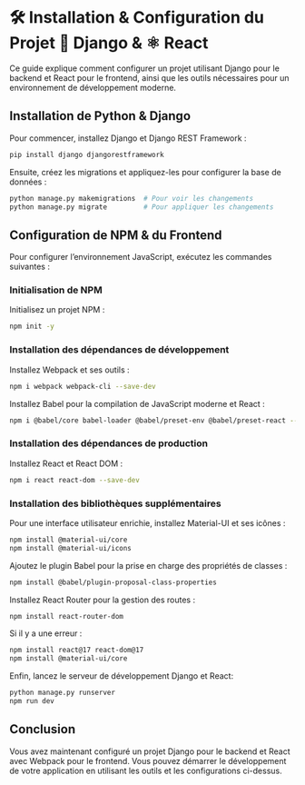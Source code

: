 # 🛠️ Installation & Configuration du Projet 🐍 Django & ⚛️ React

Ce guide explique comment configurer un projet utilisant Django pour le backend et React pour le frontend, ainsi que les outils nécessaires pour un environnement de développement moderne.

## Installation de Python & Django

Pour commencer, installez Django et Django REST Framework :

```bash
pip install django djangorestframework
```

Ensuite, créez les migrations et appliquez-les pour configurer la base de données :

```bash
python manage.py makemigrations  # Pour voir les changements
python manage.py migrate         # Pour appliquer les changements
```


## Configuration de NPM & du Frontend

Pour configurer l’environnement JavaScript, exécutez les commandes suivantes :

### Initialisation de NPM

Initialisez un projet NPM :

```bash
npm init -y
```

### Installation des dépendances de développement

Installez Webpack et ses outils :

```bash
npm i webpack webpack-cli --save-dev
```

Installez Babel pour la compilation de JavaScript moderne et React :

```bash
npm i @babel/core babel-loader @babel/preset-env @babel/preset-react --save-dev
```

### Installation des dépendances de production

Installez React et React DOM :

```bash
npm i react react-dom --save-dev
```

### Installation des bibliothèques supplémentaires

Pour une interface utilisateur enrichie, installez Material-UI et ses icônes :

```bash
npm install @material-ui/core
npm install @material-ui/icons
```

Ajoutez le plugin Babel pour la prise en charge des propriétés de classes :

```bash
npm install @babel/plugin-proposal-class-properties
```

Installez React Router pour la gestion des routes :

```bash
npm install react-router-dom
```

Si il y a une erreur : 
``` bash
npm install react@17 react-dom@17
npm install @material-ui/core
```

Enfin, lancez le serveur de développement Django et React:

```bash
python manage.py runserver
npm run dev
```

## Conclusion

Vous avez maintenant configuré un projet Django pour le backend et React avec Webpack pour le frontend. Vous pouvez démarrer le développement de votre application en utilisant les outils et les configurations ci-dessus.

